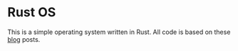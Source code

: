 # Rust OS
This is a simple operating system written in Rust.
All code is based on these [blog](https://os.phil-opp.com/) posts.